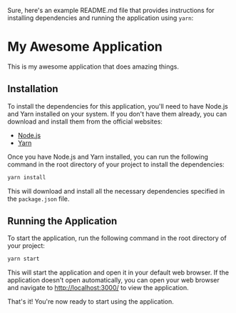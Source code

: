 Sure, here's an example README.md file that provides instructions for installing dependencies and running the application using `yarn`:

# My Awesome Application

This is my awesome application that does amazing things.

## Installation

To install the dependencies for this application, you'll need to have Node.js and Yarn installed on your system. If you don't have them already, you can download and install them from the official websites:

- [Node.js](https://nodejs.org/)
- [Yarn](https://yarnpkg.com/)

Once you have Node.js and Yarn installed, you can run the following command in the root directory of your project to install the dependencies:

```bash
yarn install
```

This will download and install all the necessary dependencies specified in the `package.json` file.

## Running the Application

To start the application, run the following command in the root directory of your project:

```bash
yarn start
```

This will start the application and open it in your default web browser. If the application doesn't open automatically, you can open your web browser and navigate to [http://localhost:3000/](http://localhost:3000/) to view the application.

That's it! You're now ready to start using the application.
